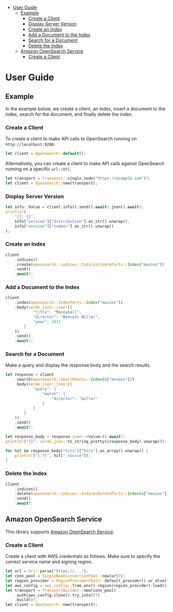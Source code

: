- [User Guide](#user-guide)
  - [Example](#example)
    - [Create a Client](#create-a-client)
    - [Display Server Version](#display-server-version)
    - [Create an Index](#create-an-index)
    - [Add a Document to the Index](#add-a-document-to-the-index)
    - [Search for a Document](#search-for-a-document)
    - [Delete the Index](#delete-the-index)
  - [Amazon OpenSearch Service](#amazon-opensearch-service)
    - [Create a Client](#create-a-client-1)

# User Guide

## Example

In the example below, we create a client, an index, insert a document to the index, search for the document, and finally delete the index.

### Create a Client

To create a client to make API calls to OpenSearch running on `http://localhost:9200`.

```rust
let client = OpenSearch::default();
```

Alternatively, you can create a client to make API calls against OpenSearch running on a
specific `url::Url`.

```rust
let transport = Transport::single_node("https://example.com")?;
let client = OpenSearch::new(transport);
```

### Display Server Version

```rust
let info: Value = client.info().send().await?.json().await?;
println!(
    "{}: {}",
    info["version"]["distribution"].as_str().unwrap(),
    info["version"]["number"].as_str().unwrap()
);
```

### Create an Index

```rust
client
    .indices()
    .create(opensearch::indices::IndicesCreateParts::Index("movies"))
    .send()
    .await?;
```

### Add a Document to the Index

```rust
client
    .index(opensearch::IndexParts::Index("movies"))
    .body(serde_json::json!({
            "title": "Moneyball",
            "director": "Bennett Miller",
            "year": 2011
        }
    ))
    .send()
    .await?;
```

### Search for a Document

Make a query and display the response body and the search results.

```rust
let response = client
    .search(opensearch::SearchParts::Index(&["movies"]))
    .body(serde_json::json!({
            "query": {
                "match": {
                    "director": "miller"
                }
            }
        }
    ))
    .send()
    .await?;

let response_body = response.json::<Value>().await?;
println!("{}", serde_json::to_string_pretty(&response_body).unwrap());

for hit in response_body["hits"]["hits"].as_array().unwrap() {
    println!("{:?}", hit["_source"]);
}
```

### Delete the Index

```rust
client
    .indices()
    .delete(opensearch::indices::IndicesDeleteParts::Index(&["movies"]))
    .send()
    .await?;
```

## Amazon OpenSearch Service

This library supports [Amazon OpenSearch Service](https://aws.amazon.com/opensearch-service/).

### Create a Client

Create a client with AWS credentials as follows. Make sure to specify the correct service name and signing region.

```rust
let url = Url::parse("https://...");
let conn_pool = SingleNodeConnectionPool::new(url?);
let region_provider = RegionProviderChain::default_provider().or_else("us-east-1");
let aws_config = aws_config::from_env().region(region_provider).load().await.clone();
let transport = TransportBuilder::new(conn_pool)
    .auth(aws_config.clone().try_into()?)
    .build()?;
let client = OpenSearch::new(transport);
```
